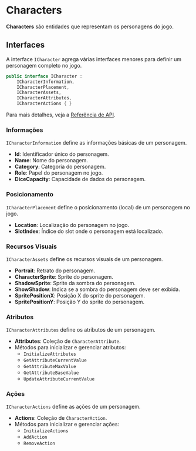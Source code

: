 # Characters

**Characters** são entidades que representam os personagens do jogo.

## Interfaces

A interface `ICharacter` agrega várias interfaces menores para definir um personagem completo no jogo.

```csharp
public interface ICharacter :
    ICharacterInformation,
    ICharacterPlacement,
    ICharacterAssets,
    ICharacterAttributes,
    ICharacterActions { }
```

Para mais detalhes, veja a [Referência de API](../../api/DiceRolling.Interfaces.Character.ICharacter.md).

### Informações

`ICharacterInformation` define as informações básicas de um personagem.

- **Id**: Identificador único do personagem.
- **Name**: Nome do personagem.
- **Category**: Categoria do personagem.
- **Role**: Papel do personagem no jogo.
- **DiceCapacity**: Capacidade de dados do personagem.

### Posicionamento

`ICharacterPlacement` define o posicionamento (local) de um personagem no jogo.

- **Location**: Localização do personagem no jogo.
- **SlotIndex**: Índice do slot onde o personagem está localizado.

### Recursos Visuais

`ICharacterAssets` define os recursos visuais de um personagem.

- **Portrait**: Retrato do personagem.
- **CharacterSprite**: Sprite do personagem.
- **ShadowSprite**: Sprite da sombra do personagem.
- **ShowShadow**: Indica se a sombra do personagem deve ser exibida.
- **SpritePositionX**: Posição X do sprite do personagem.
- **SpritePositionY**: Posição Y do sprite do personagem.

### Atributos

`ICharacterAttributes` define os atributos de um personagem.

- **Attributes**: Coleção de `CharacterAttribute`.
- Métodos para inicializar e gerenciar atributos:
  - `InitializeAttributes`
  - `GetAttributeCurrentValue`
  - `GetAttributeMaxValue`
  - `GetAttributeBaseValue`
  - `UpdateAttributeCurrentValue`

### Ações

`ICharacterActions` define as ações de um personagem.

- **Actions**: Coleção de `CharacterAction`.
- Métodos para inicializar e gerenciar ações:
  - `InitializeActions`
  - `AddAction`
  - `RemoveAction`
